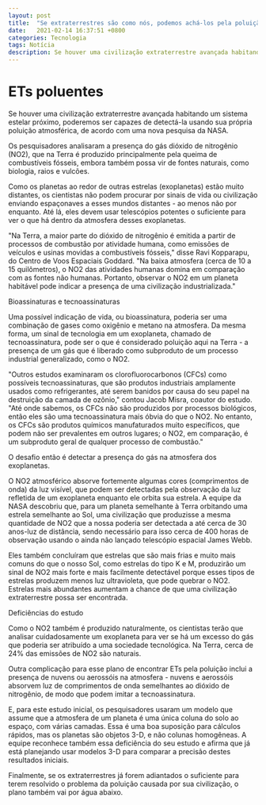 ```yaml
---
layout: post
title:  "Se extraterrestres são como nós, podemos achá-los pela poluição, propõe NASA"
date:   2021-02-14 16:37:51 +0800
categories: Tecnologia
tags: Notícia
description: Se houver uma civilização extraterrestre avançada habitando um sistema estelar próximo, poderemos ser capazes de detectá-la usando sua própria poluição atmosférica, de acordo com uma nova pesquisa da NASA.
---
```


# ETs poluentes

Se houver uma civilização extraterrestre avançada habitando um sistema estelar próximo, poderemos ser capazes de detectá-la usando sua própria poluição atmosférica, de acordo com uma nova pesquisa da NASA.

Os pesquisadores analisaram a presença do gás dióxido de nitrogênio (NO2), que na Terra é produzido principalmente pela queima de combustíveis fósseis, embora também possa vir de fontes naturais, como biologia, raios e vulcões.

Como os planetas ao redor de outras estrelas (exoplanetas) estão muito distantes, os cientistas não podem procurar por sinais de vida ou civilização enviando espaçonaves a esses mundos distantes - ao menos não por enquanto. Até lá, eles devem usar telescópios potentes o suficiente para ver o que há dentro da atmosfera desses exoplanetas.

"Na Terra, a maior parte do dióxido de nitrogênio é emitida a partir de processos de combustão por atividade humana, como emissões de veículos e usinas movidas a combustíveis fósseis," disse Ravi Kopparapu, do Centro de Voos Espaciais Goddard. "Na baixa atmosfera (cerca de 10 a 15 quilômetros), o NO2 das atividades humanas domina em comparação com as fontes não humanas. Portanto, observar o NO2 em um planeta habitável pode indicar a presença de uma civilização industrializada."

Bioassinaturas e tecnoassinaturas

Uma possível indicação de vida, ou bioassinatura, poderia ser uma combinação de gases como oxigênio e metano na atmosfera. Da mesma forma, um sinal de tecnologia em um exoplaneta, chamado de tecnoassinatura, pode ser o que é considerado poluição aqui na Terra - a presença de um gás que é liberado como subproduto de um processo industrial generalizado, como o NO2.

"Outros estudos examinaram os clorofluorocarbonos (CFCs) como possíveis tecnoassinaturas, que são produtos industriais amplamente usados como refrigerantes, até serem banidos por causa do seu papel na destruição da camada de ozônio," contou Jacob Misra, coautor do estudo. "Até onde sabemos, os CFCs não são produzidos por processos biológicos, então eles são uma tecnoassinatura mais óbvia do que o NO2. No entanto, os CFCs são produtos químicos manufaturados muito específicos, que podem não ser prevalentes em outros lugares; o NO2, em comparação, é um subproduto geral de qualquer processo de combustão."

O desafio então é detectar a presença do gás na atmosfera dos exoplanetas.

O NO2 atmosférico absorve fortemente algumas cores (comprimentos de onda) da luz visível, que podem ser detectadas pela observação da luz refletida de um exoplaneta enquanto ele orbita sua estrela. A equipe da NASA descobriu que, para um planeta semelhante à Terra orbitando uma estrela semelhante ao Sol, uma civilização que produzisse a mesma quantidade de NO2 que a nossa poderia ser detectada a até cerca de 30 anos-luz de distância, sendo necessário para isso cerca de 400 horas de observação usando o ainda não lançado telescópio espacial James Webb.

Eles também concluíram que estrelas que são mais frias e muito mais comuns do que o nosso Sol, como estrelas do tipo K e M, produzirão um sinal de NO2 mais forte e mais facilmente detectável porque esses tipos de estrelas produzem menos luz ultravioleta, que pode quebrar o NO2. Estrelas mais abundantes aumentam a chance de que uma civilização extraterrestre possa ser encontrada.

Deficiências do estudo

Como o NO2 também é produzido naturalmente, os cientistas terão que analisar cuidadosamente um exoplaneta para ver se há um excesso do gás que poderia ser atribuído a uma sociedade tecnológica. Na Terra, cerca de 24% das emissões de NO2 são naturais.

Outra complicação para esse plano de encontrar ETs pela poluição inclui a presença de nuvens ou aerossóis na atmosfera - nuvens e aerossóis absorvem luz de comprimentos de onda semelhantes ao dióxido de nitrogênio, de modo que podem imitar a tecnoassinatura.

E, para este estudo inicial, os pesquisadores usaram um modelo que assume que a atmosfera de um planeta é uma única coluna do solo ao espaço, com várias camadas. Essa é uma boa suposição para cálculos rápidos, mas os planetas são objetos 3-D, e não colunas homogêneas. A equipe reconhece também essa deficiência do seu estudo e afirma que já está planejando usar modelos 3-D para comparar a precisão destes resultados iniciais.

Finalmente, se os extraterrestres já forem adiantados o suficiente para terem resolvido o problema da poluição causada por sua civilização, o plano também vai por água abaixo.

